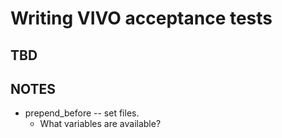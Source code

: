 # Writing VIVO acceptance tests

## TBD

## NOTES

* prepend_before -- set files.
	* What variables are available?
